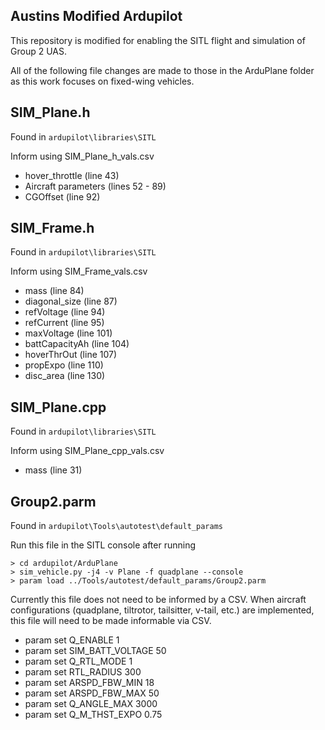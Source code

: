 ## Austins Modified Ardupilot

This repository is modified for enabling the SITL flight and simulation of Group 2 UAS.

All of the following file changes are made to those in the ArduPlane folder as this work focuses on fixed-wing vehicles.

## SIM_Plane.h

Found in ``` ardupilot\libraries\SITL ```

Inform using SIM_Plane_h_vals.csv

* hover_throttle (line 43)
* Aircraft parameters (lines 52 - 89)
* CGOffset (line 92)

## SIM_Frame.h

Found in ``` ardupilot\libraries\SITL ```

Inform using SIM_Frame_vals.csv

* mass (line 84)
* diagonal_size (line 87)
* refVoltage (line 94)
* refCurrent (line 95)
* maxVoltage (line 101)
* battCapacityAh (line 104)
* hoverThrOut (line 107)
* propExpo (line 110)
* disc_area (line 130)

## SIM_Plane.cpp

Found in ``` ardupilot\libraries\SITL ```

Inform using SIM_Plane_cpp_vals.csv

* mass (line 31)

## Group2.parm

Found in ``` ardupilot\Tools\autotest\default_params ```

Run this file in the SITL console after running
```
> cd ardupilot/ArduPlane
> sim_vehicle.py -j4 -v Plane -f quadplane --console
> param load ../Tools/autotest/default_params/Group2.parm
```

Currently this file does not need to be informed by a CSV. When aircraft configurations (quadplane, tiltrotor, tailsitter, v-tail, etc.) are implemented, this file will need to be made informable via CSV.

* param set Q_ENABLE 1
* param set SIM_BATT_VOLTAGE 50
* param set Q_RTL_MODE 1
* param set RTL_RADIUS 300
* param set ARSPD_FBW_MIN 18
* param set ARSPD_FBW_MAX 50
* param set Q_ANGLE_MAX 3000
* param set Q_M_THST_EXPO 0.75
